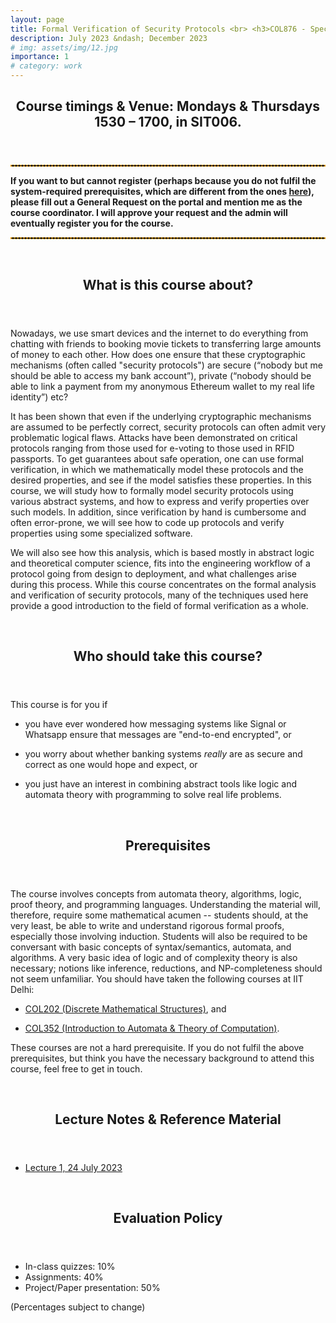 ```yaml
---
layout: page
title: Formal Verification of Security Protocols <br> <h3>COL876 - Special Topics in Formal Methods</h3>
description: July 2023 &ndash; December 2023
# img: assets/img/12.jpg
importance: 1
# category: work
---
```


<header>
	<h2><strong>Course timings &amp; Venue:</strong> <p style="display:inline">Mondays &amp; Thursdays 1530 &ndash; 1700, in SIT006.</p></h2>
</header>

<hr style="border: 1px dashed; color: orange" />

<strong>
		If you want to but cannot register (perhaps because you do not fulfil the system-required prerequisites, which are different from the ones <a href="#prereq">here</a>), please fill out a General Request on the portal and mention me as the course coordinator. I will approve your request and the admin will eventually register you for the course.
</strong>

<hr style="border: 1px dashed; color: orange" />

<br>

<header>
    <h2> <strong>What is this course about?</strong> </h2>
</header>

<p>Nowadays, we use smart devices and the internet to do everything from chatting with friends to booking movie tickets to transferring large amounts of money to each other. How does one ensure that these cryptographic mechanisms (often called "security protocols") are secure (“nobody but me should be able to access my bank account”), private (“nobody should be able to link a payment from my anonymous Ethereum wallet to my real life identity”) etc? 
</p>

<p>It has been shown that even if the underlying cryptographic mechanisms are assumed to be perfectly correct, security protocols can often admit very problematic logical flaws. Attacks have been demonstrated on critical protocols ranging from those used for e-voting to those used in RFID passports. To get guarantees about safe operation, one can use formal verification, in which we mathematically model these protocols and the desired properties, and see if the model satisfies these properties. In this course, we will study how to formally model security protocols using various abstract systems, and how to express and verify properties over such models. In addition, since verification by hand is cumbersome and often error-prone, we will see how to code up protocols and verify properties using some specialized software.
</p> 

<p>
We will also see how this analysis, which is based mostly in abstract logic and theoretical computer science, fits into the engineering workflow of a protocol going from design to deployment, and what challenges arise during this process. While this course concentrates on the formal analysis and verification of security protocols, many of the techniques used here provide a good introduction to the field of formal verification as a whole.
</p>


<br>

<header>
    <h2> <strong>Who should take this course?</strong> </h2>
</header>
<p>
This course is for you if 
<ul>
    <li><p>you have ever wondered how messaging systems like Signal or Whatsapp ensure that messages are "end-to-end encrypted", or</p></li>
    <li><p>you worry about whether banking systems <i>really</i> are as secure and correct as one would hope and expect, or</p></li>
    <li><p>you just have an interest in combining abstract tools like logic and automata theory with programming to solve real life problems.</p></li>
</ul>
</p>

<br>

<header>
    <h2 id="prereq"><strong> Prerequisites </strong></h2>
</header>
<p> The course involves concepts from automata theory, algorithms, logic, proof theory, and programming languages. Understanding the material will, therefore, require some mathematical acumen -- students should, at the very least, be able to write and understand rigorous formal proofs, especially those involving induction. Students will also be required to be conversant with basic concepts of syntax/semantics, automata, and algorithms. A very basic idea of logic and of complexity theory is also necessary; notions like inference, reductions, and NP-completeness should not seem unfamiliar. You should have taken the following courses at IIT Delhi:
<ul>
    <li><p><a href="https://www.cse.iitd.ac.in/cse/newcurriculum-contents/newcourses.html#COL202">COL202 (Discrete Mathematical Structures)</a>, and</p></li>
    <li><p><a href="https://www.cse.iitd.ac.in/cse/newcurriculum-contents/newcourses.html#COL352">COL352 (Introduction to Automata & Theory of Computation)</a>.</p></li>
</ul>
</p>
<p>
These courses are not a hard prerequisite. If you do not fulfil the above prerequisites, but think you have the necessary background to attend this course, feel free to get in touch.
</p>

<br>

<header>
    <h2><strong> Lecture Notes &amp; Reference Material </strong></h2>
</header>
<ul>
		<li><p><a href="../../assets/pdf/lecnotes/col876-diw23/lec1.pdf" target="_blank">Lecture 1, 24 July 2023</a></p></li>
</ul>

<br>

<header>
    <h2><strong> Evaluation Policy </strong></h2>
</header>
<p>
<ul>
<li> In-class quizzes: 10% </li>
<li> Assignments: 40% </li>
<li> Project/Paper presentation: 50% </li>
</ul>
(Percentages subject to change)
</p>

<!-- For the project, two options exist:

- Team of two: Pick an RFC for a protocol in the wild (a list of potential suggestions will be provided), pick two properties (at least one "non-trivial"), and prove whether these properties hold of said protocol in some model. Justify your results and your choices. You will need to write a report and publicly host your code, based on which, there will be an individual oral exam.

- Individual: Read a paper related to the course (a list of potential suggestions will be provided) and make a presentation. In this presentation, you should convey what made you pick the paper, give an overview of what the paper is trying to achieve, set the contributions of the paper in the context of prior related work, and try to provide viable lines of future work, i.e. how the result of the paper might be extended. -->

